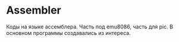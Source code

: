 # Assembler

Коды на языке ассемблера. Часть под emu8086, часть для pic.
В основном программы создавались из интереса.
